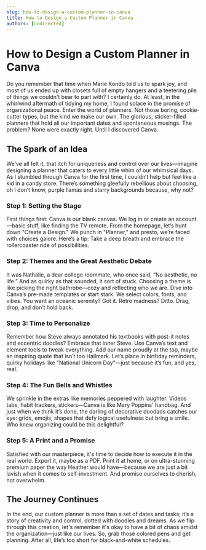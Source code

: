 ```yaml
---
slug: how-to-design-a-custom-planner-in-canva
title: How to Design a Custom Planner in Canva
authors: [undirected]
---
```



# How to Design a Custom Planner in Canva

Do you remember that time when Marie Kondo told us to spark joy, and most of us ended up with closets full of empty hangers and a teetering pile of things we couldn't bear to part with? I certainly do. At least, in the whirlwind aftermath of tidying my home, I found solace in the promise of organizational peace. Enter the world of planners. Not those boring, cookie-cutter types, but the kind we make our own. The glorious, sticker-filled planners that hold all our important dates and spontaneous musings. The problem? None were exactly right. Until I discovered Canva.

## The Spark of an Idea

We’ve all felt it, that itch for uniqueness and control over our lives—imagine designing a planner that caters to every little whim of our whimsical days. As I stumbled through Canva for the first time, I couldn’t help but feel like a kid in a candy store. There’s something gleefully rebellious about choosing, oh I don’t know, purple llamas and starry backgrounds because, why not?

### Step 1: Setting the Stage

First things first: Canva is our blank canvas. We log in or create an account—basic stuff, like finding the TV remote. From the homepage, let’s hunt down "Create a Design." We punch in "Planner," and presto, we’re faced with choices galore. Here’s a tip: Take a deep breath and embrace the rollercoaster ride of possibilities.

### Step 2: Themes and the Great Aesthetic Debate

It was Nathalie, a dear college roommate, who once said, “No aesthetic, no life.” And as quirky as that sounded, it sort of stuck. Choosing a theme is like picking the right bathrobe—cozy and reflecting who we are. Dive into Canva’s pre-made templates or start stark. We select colors, fonts, and vibes. You want an oceanic serenity? Got it. Retro madness? Ditto. Drag, drop, and don’t hold back.

### Step 3: Time to Personalize

Remember how Steve always annotated his textbooks with post-it notes and eccentric doodles? Embrace that inner Steve. Use Canva’s text and element tools to tweak everything. Add our name proudly at the top, maybe an inspiring quote that isn’t too Hallmark. Let’s place in birthday reminders, quirky holidays like "National Unicorn Day"—just because it’s fun, and yes, real.

### Step 4: The Fun Bells and Whistles

We sprinkle in the extras like memories peppered with laughter. Videos tabs, habit trackers, stickers—Canva is like Mary Poppins' handbag. And just when we think it’s done, the darling of decorative doodads catches our eye: grids, emojis, shapes that defy logical usefulness but bring a smile. Who knew organizing could be this delightful?

### Step 5: A Print and a Promise

Satisfied with our masterpiece, it's time to decide how to execute it in the real world. Export it, maybe as a PDF. Print it at home, or on ultra-stunning premium paper the way Heather would have—because we are just a bit lavish when it comes to self-investment. And promise ourselves to cherish, not overwhelm.

## The Journey Continues

In the end, our custom planner is more than a set of dates and tasks; it’s a story of creativity and control, dotted with doodles and dreams. As we flip through this creation, let's remember it's okay to have a bit of chaos amidst the organization—just like our lives. So, grab those colored pens and get planning. After all, life’s too short for black-and-white schedules.
